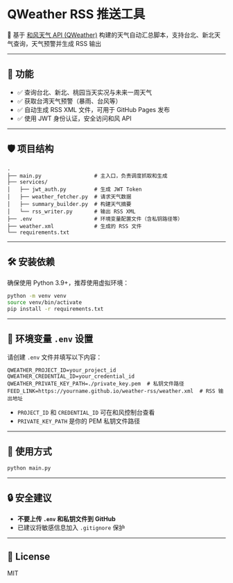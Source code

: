# QWeather RSS 推送工具

📡 基于 [和风天气 API (QWeather)](https://dev.qweather.com/) 构建的天气自动汇总脚本，支持台北、新北天气查询，天气预警并生成 RSS 输出

---

## 🔧 功能

- ✅ 查询台北、新北、桃园当天实况与未来一周天气
- ✅ 获取台湾天气预警（暴雨、台风等）
- ✅ 自动生成 RSS XML 文件，可用于 GitHub Pages 发布
- ✅ 使用 JWT 身份认证，安全访问和风 API

---

## 🛡️ 项目结构

```
.
├── main.py                 # 主入口，负责调度抓取和生成
├── services/
│   ├── jwt_auth.py         # 生成 JWT Token
│   ├── weather_fetcher.py  # 请求天气数据
│   ├── summary_builder.py  # 构建天气摘要
│   └── rss_writer.py       # 输出 RSS XML
├── .env                    # 环境变量配置文件（含私钥路径等）
├── weather.xml             # 生成的 RSS 文件
└── requirements.txt
```

---

## 🛠️ 安装依赖

确保使用 Python 3.9+，推荐使用虚拟环境：

```bash
python -m venv venv
source venv/bin/activate
pip install -r requirements.txt
```

---

## 🔑 环境变量 `.env` 设置

请创建 `.env` 文件并填写以下内容：

```dotenv
QWEATHER_PROJECT_ID=your_project_id
QWEATHER_CREDENTIAL_ID=your_credential_id
QWEATHER_PRIVATE_KEY_PATH=./private_key.pem  # 私钥文件路径
FEED_LINK=https://yourname.github.io/weather-rss/weather.xml  # RSS 输出地址
```

- `PROJECT_ID` 和 `CREDENTIAL_ID` 可在和风控制台查看
- `PRIVATE_KEY_PATH` 是你的 PEM 私钥文件路径

---

## 🚀 使用方式

```bash
python main.py
```

---

## 🔒 安全建议

- **不要上传 `.env` 和私钥文件到 GitHub**
- 已建议将敏感信息加入 `.gitignore` 保护

---

## 📜 License

MIT
